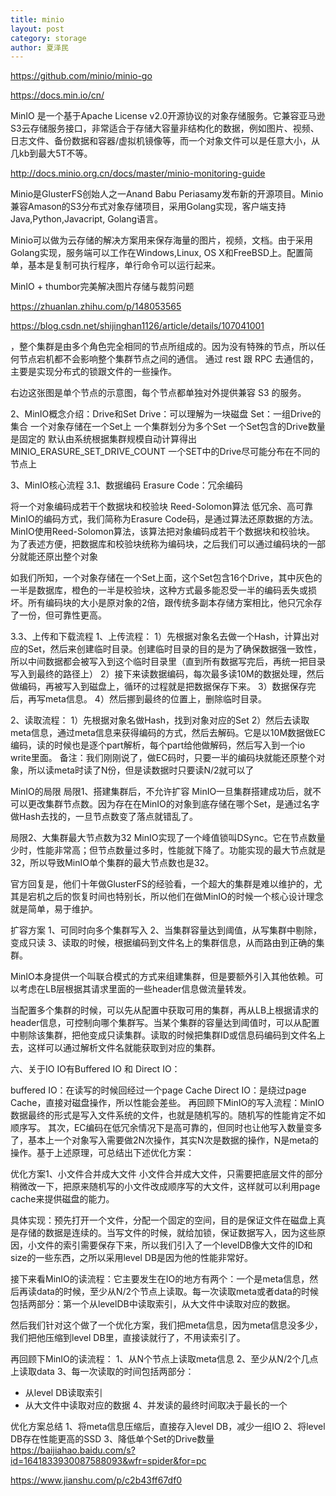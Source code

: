 ```yaml
---
title: minio
layout: post
category: storage
author: 夏泽民
---
```

https://github.com/minio/minio-go

https://docs.min.io/cn/

MinIO 是一个基于Apache License v2.0开源协议的对象存储服务。它兼容亚马逊S3云存储服务接口，非常适合于存储大容量非结构化的数据，例如图片、视频、日志文件、备份数据和容器/虚拟机镜像等，而一个对象文件可以是任意大小，从几kb到最大5T不等。
<!-- more -->
http://docs.minio.org.cn/docs/master/minio-monitoring-guide

Minio是GlusterFS创始人之一Anand Babu Periasamy发布新的开源项目。Minio兼容Amason的S3分布式对象存储项目，采用Golang实现，客户端支持Java,Python,Javacript, Golang语言。

Minio可以做为云存储的解决方案用来保存海量的图片，视频，文档。由于采用Golang实现，服务端可以工作在Windows,Linux, OS X和FreeBSD上。配置简单，基本是复制可执行程序，单行命令可以运行起来。

MinIO + thumbor完美解决图片存储与裁剪问题

https://zhuanlan.zhihu.com/p/148053565

https://blog.csdn.net/shijinghan1126/article/details/107041001

，整个集群是由多个角色完全相同的节点所组成的。因为没有特殊的节点，所以任何节点宕机都不会影响整个集群节点之间的通信。
通过 rest 跟 RPC 去通信的，主要是实现分布式的锁跟文件的一些操作。

右边这张图是单个节点的示意图，每个节点都单独对外提供兼容 S3 的服务。

2、MinIO概念介绍：Drive和Set
Drive：可以理解为一块磁盘
Set：一组Drive的集合
一个对象存储在一个Set上
一个集群划分为多个Set
一个Set包含的Drive数量是固定的
默认由系统根据集群规模自动计算得出
MINIO_ERASURE_SET_DRIVE_COUNT
一个SET中的Drive尽可能分布在不同的节点上

3、MinIO核心流程
3.1、数据编码
Erasure Code：冗余编码

将一个对象编码成若干个数据块和校验块
Reed-Solomon算法
低冗余、高可靠
MinIO的编码方式，我们简称为Erasure Code码，是通过算法还原数据的方法。MinIO使用Reed-Solomon算法，该算法把对象编码成若干个数据块和校验块。
为了表述方便，把数据库和校验块统称为编码块，之后我们可以通过编码块的一部分就能还原出整个对象

如我们所知，一个对象存储在一个Set上面，这个Set包含16个Drive，其中灰色的一半是数据库，橙色的一半是校验块，这种方式最多能忍受一半的编码丢失或损坏。所有编码块的大小是原对象的2倍，跟传统多副本存储方案相比，他只冗余存了一份，但可靠性更高。


3.3、上传和下载流程
1、上传流程：
1）先根据对象名去做一个Hash，计算出对应的Set，然后来创建临时目录。创建临时目录的目的是为了确保数据强一致性，所以中间数据都会被写入到这个临时目录里（直到所有数据写完后，再统一把目录写入到最终的路径上）
2）接下来读数据编码，每次最多读10M的数据处理，然后做编码，再被写入到磁盘上，循环的过程就是把数据保存下来。
3）数据保存完后，再写meta信息。
4）然后挪到最终的位置上，删除临时目录。

2、读取流程：
1）先根据对象名做Hash，找到对象对应的Set
2）然后去读取meta信息，通过meta信息来获得编码的方式，然后去解码。它是以10M数据做EC编码，读的时候也是逐个part解析，每个part给他做解码，然后写入到一个io write里面。
备注：我们刚刚说了，做EC码时，只要一半的编码块就能还原整个对象，所以读meta时读了N份，但是读数据时只要读N/2就可以了

MinIO的局限
局限1、搭建集群后，不允许扩容
MinIO一旦集群搭建成功后，就不可以更改集群节点数。因为存在在MinIO的对象到底存储在哪个Set，是通过名字做Hash去找的，一旦节点数变了落点就错乱了。

局限2、大集群最大节点数为32
MinIO实现了一个峰值锁叫DSync。它在节点数量少时，性能非常高；但节点数量过多时，性能就下降了。功能实现的最大节点就是32，所以导致MinIO单个集群的最大节点数也是32。

官方回复是，他们十年做GlusterFS的经验看，一个超大的集群是难以维护的，尤其是宕机之后的恢复时间也特别长，所以他们在做MinIO的时候一个核心设计理念就是简单，易于维护。

扩容方案
1、可同时向多个集群写入
2、当集群容量达到阈值，从写集群中剔除，变成只读
3、读取的时候，根据编码到文件名上的集群信息，从而路由到正确的集群。

MinIO本身提供一个叫联合模式的方式来组建集群，但是要额外引入其他依赖。可以考虑在LB层根据其请求里面的一些header信息做流量转发。

当配置多个集群的时候，可以先从配置中获取可用的集群，再从LB上根据请求的header信息，可控制向哪个集群写。当某个集群的容量达到阈值时，可以从配置中剔除该集群，把他变成只读集群。读取的时候把集群ID或信息码编码到文件名上去，这样可以通过解析文件名就能获取到对应的集群。

六、关于IO
IO有Buffered IO 和 Direct IO：

buffered IO：在读写的时候回经过一个page Cache
Direct IO：是绕过page Cache，直接对磁盘操作，所以性能会差些。
再回顾下MinIO的写入流程：MinIO数据最终的形式是写入文件系统的文件，也就是随机写的。随机写的性能肯定不如顺序写。
其次，EC编码在低冗余情况下是高可靠的，但同时也让他写入数量变多了，基本上一个对象写入需要做2N次操作，其实N次是数据的操作，N是meta的操作。基于上述原理，可总结出下述优化方案：

优化方案1、小文件合并成大文件
小文件合并成大文件，只需要把底层文件的部分稍微改一下，把原来随机写的小文件改成顺序写的大文件，这样就可以利用page cache来提供磁盘的能力。

具体实现：预先打开一个文件，分配一个固定的空间，目的是保证文件在磁盘上真是存储的数据是连续的。当写文件的时候，就给加锁，保证数据写入，因为这些原因，小文件的索引需要保存下来，所以我们引入了一个levelDB像大文件的ID和size的一些东西，之所以采用level DB是因为他的性能非常好。

接下来看MinIO的读流程：它主要发生在IO的地方有两个：一个是meta信息，然后再读data的时候，至少从N/2个节点上读取。每一次读取meta或者data的时候包括两部分：第一个从levelDB中读取索引，从大文件中读取对应的数据。

然后我们针对这个做了一个优化方案，我们把meta信息，因为meta信息没多少，我们把他压缩到level DB里，直接读就行了，不用读索引了。

再回顾下MinIO的读流程：
1、从N个节点上读取meta信息
2、至少从N/2个几点上读取data
3、每一次读取的时间包括两部分：
- 从level DB读取索引
- 从大文件中读取对应的数据
4、并发读的最终时间取决于最长的一个

优化方案总结
1、将meta信息压缩后，直接存入level DB，减少一组IO
2、将level DB存在性能更高的SSD
3、降低单个Set的Drive数量
https://baijiahao.baidu.com/s?id=1641833930087588093&wfr=spider&for=pc

https://www.jianshu.com/p/c2b43ff67df0